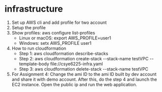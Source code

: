 # infrastructure

1. Set up AWS cli and add profile for two account
2. Setup the profile
3. Show profiles: aws configure list-profiles
    - Linux or macOS: export AWS_PROFILE=user1
    - Windows: setx AWS_PROFILE user1
4. How to run cloudformation
    - Step 1: aws cloudformation describe-stacks
    - Step 2: aws cloudformation create-stack --stack-name testVPC --template-body file://csye6225-infra.yaml
    - Step 3: aws cloudformation delete-stack --stack-name testVPC
5. For Assignment 4: Change the ami ID to the ami ID built by dev account and share it with demo account. After this, do the step 4 and launch the EC2 instance. Open the public ip and run the web application.

